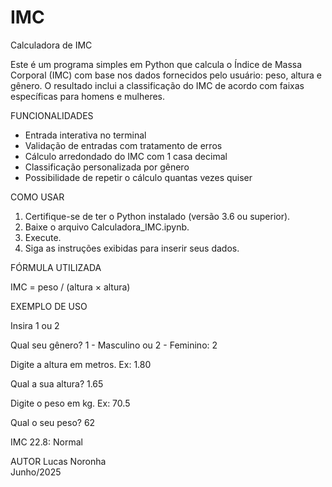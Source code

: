 # IMC
Calculadora de IMC

Este é um programa simples em Python que calcula o Índice de Massa Corporal (IMC) com base nos dados fornecidos pelo usuário: peso, altura e gênero. O resultado inclui a classificação do IMC de acordo com faixas específicas para homens e mulheres.

FUNCIONALIDADES

- Entrada interativa no terminal
- Validação de entradas com tratamento de erros
- Cálculo arredondado do IMC com 1 casa decimal
- Classificação personalizada por gênero
- Possibilidade de repetir o cálculo quantas vezes quiser

COMO USAR

1. Certifique-se de ter o Python instalado (versão 3.6 ou superior).
2. Baixe o arquivo Calculadora_IMC.ipynb.
3. Execute.
4. Siga as instruções exibidas para inserir seus dados.

FÓRMULA UTILIZADA

IMC = peso / (altura × altura)

EXEMPLO DE USO

Insira 1 ou 2

Qual seu gênero? 1 - Masculino ou 2 - Feminino: 2

Digite a altura em metros. Ex: 1.80

Qual a sua altura? 1.65

Digite o peso em kg. Ex: 70.5

Qual o seu peso? 62

IMC 22.8: Normal

AUTOR
Lucas Noronha  
Junho/2025

